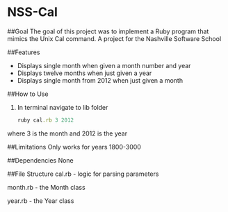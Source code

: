 NSS-Cal
=======

##Goal
The goal of this project was to implement a Ruby program that mimics the Unix Cal command.  A project for the Nashville Software School

##Features
* Displays single month when given a month number and year
* Displays twelve months when just given a year
* Displays single month from 2012 when just given a month

##How to Use
1. In terminal navigate to lib folder

    ```ruby
    ruby cal.rb 3 2012
    ```

where 3 is the month and 2012 is the year

##Limitations
Only works for years 1800-3000

##Dependencies
None

##File Structure
cal.rb - logic for parsing parameters

month.rb - the Month class

year.rb - the Year class




